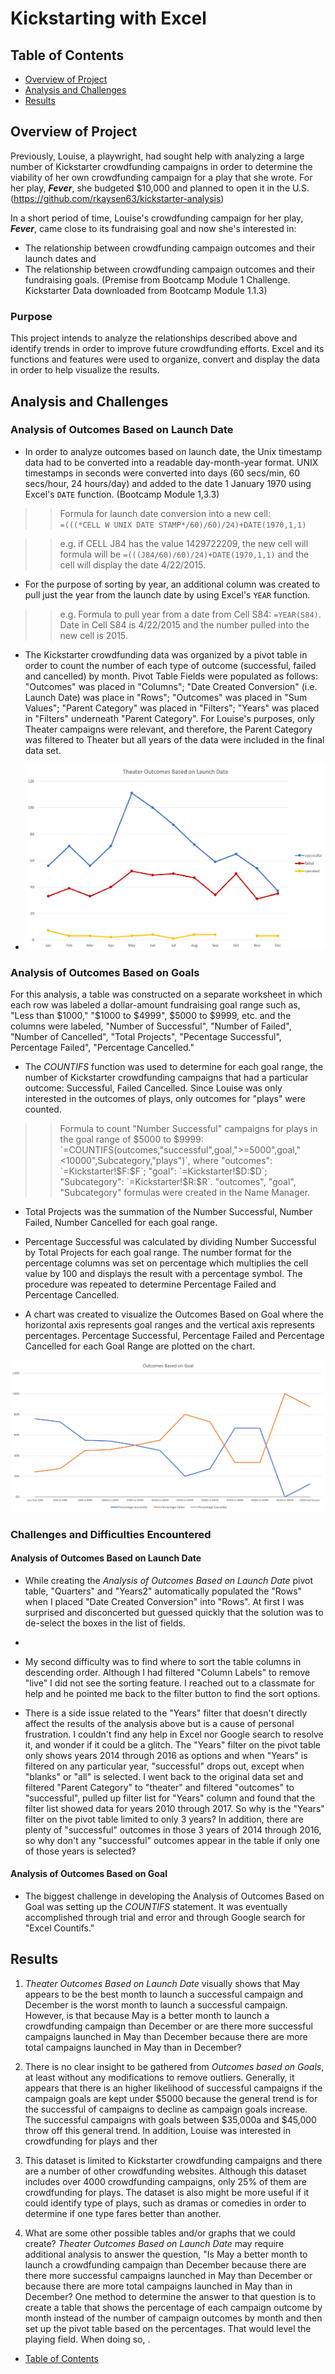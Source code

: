 # Kickstarting with Excel

## Table of Contents
* [Overview of Project](https://github.com/rkaysen63/Kickstarter-Challenge/blob/main/README.md#overview-of-project)
* [Analysis and Challenges](https://github.com/rkaysen63/Kickstarter-Challenge/blob/main/README.md#analysis-and-challenges)
* [Results](https://github.com/rkaysen63/Kickstarter-Challenge/blob/main/README.md#results)

## Overview of Project

Previously, Louise, a playwright, had sought help with analyzing a large number of Kickstarter crowdfunding campaigns in order to determine the viability of her own crowdfunding campaign for a play that she wrote.  For her play, ***Fever***, she budgeted $10,000 and planned to open it in the U.S.  (https://github.com/rkaysen63/kickstarter-analysis)

In a short period of time, Louise's crowdfunding campaign for her play, ***Fever***, came close to its fundraising  goal and now she's interested in: 
* The relationship between crowdfunding campaign outcomes and their launch dates and 
* The relationship between crowdfunding campaign outcomes and their fundraising goals. (Premise from Bootcamp Module 1 Challenge.  Kickstarter Data downloaded from Bootcamp Module 1.1.3)

### Purpose

This project intends to analyze the relationships described above and identify trends in order to improve future crowdfunding efforts.  Excel and its functions and features were used to organize, convert and display the data in order to help visualize the results.  


## Analysis and Challenges

### Analysis of Outcomes Based on Launch Date

* In order to analyze outcomes based on launch date, the Unix timestamp data had to be converted into a readable day-month-year format.  UNIX timestamps in seconds were converted into days (60 secs/min, 60 secs/hour, 24 hours/day) and added to the date 1 January 1970 using Excel's `DATE` function.  (Bootcamp Module 1,3.3)

> >Formula for launch date conversion into a new cell:  
> >`=(((*CELL W UNIX DATE STAMP*/60)/60)/24)+DATE(1970,1,1)`

> >e.g. if CELL J84 has the value 1429722209, the new cell will formula will be `=(((J84/60)/60)/24)+DATE(1970,1,1)` and the cell will display the date 4/22/2015.

* For the purpose of sorting by year, an additional column was created to pull just the year from the launch date by using Excel's `YEAR` function.

> >e.g. Formula to pull year from a date from Cell S84:  `=YEAR(S84)`.  Date in Cell S84 is 4/22/2015 and the number pulled into the new cell is 2015.

* The Kickstarter crowdfunding data was organized by a pivot table in order to count the number of each type of outcome (successful, failed and cancelled) by month.  Pivot Table Fields were populated as follows:  "Outcomes" was placed in "Columns"; "Date Created Conversion" (i.e. Launch Date) was place in "Rows"; "Outcomes" was placed in "Sum Values"; "Parent Category" was placed in "Filters"; "Years" was placed in "Filters" underneath "Parent Category".  For Louise's purposes, only Theater campaigns were relevant, and therefore, the Parent Category was filtered to Theater but all years of the data were included in the final data set.

* ![alt text](Resources/Theater_Outcomes_vs_Launch.png)

### Analysis of Outcomes Based on Goals

For this analysis, a table was constructed on a separate worksheet in which each row was labeled a dollar-amount fundraising goal range such as, "Less than $1000," "$1000 to $4999", $5000 to $9999, etc. and the columns were labeled, "Number of Successful", "Number of Failed", "Number of Cancelled", "Total Projects", "Pecentage Successful", Percentage Failed", "Percentage Cancelled." 

* The *COUNTIFS* function was used to determine for each goal range, the number of Kickstarter crowdfunding campaigns that had a particular outcome:  Successful, Failed Cancelled.  Since Louise was only interested in the outcomes of plays, only outcomes for "plays" were counted.

> >Formula to count "Number Successful" campaigns for plays in the goal range of $5000 to $9999: `=COUNTIFS(outcomes,"successful",goal,">=5000",goal,"<10000",Subcategory,"plays")`, where "outcomes": `=Kickstarter!$F:$F`; "goal": `=Kickstarter!$D:$D`; "Subcategory": `=Kickstarter!$R:$R`.  "outcomes", "goal", "Subcategory" formulas were created in the Name Manager.

* Total Projects was the summation of the Number Successful, Number Failed, Number Cancelled for each goal range.

* Percentage Successful was calculated by dividing Number Successful by Total Projects for each goal range.  The number format for the percentage columns was set on percentage which multiplies the cell value by 100 and displays the result with a percentage symbol.  The procedure was repeated to determine Percentage Failed and Percentage Cancelled. 

* A chart was created to visualize the Outcomes Based on Goal where the horizontal axis represents goal ranges and the vertical axis represents percentages.  Percentage Successful, Percentage Failed and Percentage Cancelled for each Goal Range are plotted on the chart.   

![alt text](Resources/Outcomes_vs_Goals.png)


### Challenges and Difficulties Encountered

#### Analysis of Outcomes Based on Launch Date

* While creating the *Analysis of Outcomes Based on Launch Date* pivot table, "Quarters" and "Years2" automatically populated the "Rows" when I placed "Date Created Conversion" into "Rows".  At first I was surprised and disconcerted but guessed quickly that the solution was to de-select the boxes in the list of fields.  
* 
* My second difficulty was to find where to sort the table columns in descending order.  Although I had filtered "Column Labels" to remove "live" I did not see the sorting feature.  I reached out to a classmate for help and he pointed me back to the filter button to find the sort options.

* There is a side issue related to the "Years" filter that doesn't directly affect the results of the analysis above but is a cause of personal frustration.  I couldn't find any help in Excel nor Google search to resolve it, and wonder if it could be a glitch.  The "Years" filter on the pivot table only shows years 2014 through 2016 as options and when "Years" is filtered on any particular year, "successful" drops out, except when "blanks" or "all" is selected.  I went back to the original data set and filtered "Parent Category" to "theater" and filtered "outcomes" to "successful", pulled up filter list for "Years" column and found that the filter list showed data for years 2010 through 2017.  So why is the "Years" filter on the pivot table limited to only 3 years?  In addition, there are plenty of "successful" outcomes in those 3 years of 2014 through 2016, so why don't any "successful" outcomes appear in the table if only one of those years is selected?

#### Analysis of Outcomes Based on Goal
* The biggest challenge in developing the Analysis of Outcomes Based on Goal was setting up the *COUNTIFS* statement.  It was eventually accomplished through trial and error and through Google search for "Excel Countifs."

## Results

1. *Theater Outcomes Based on Launch Date* visually shows that May appears to be the best month to launch a successful campaign and December is the worst month to launch a successful campaign.   However, is that because May is a better month to launch a crowdfunding campaign than December or are there more successful campaigns launched in May than December because there are more total campaigns launched in May than in December?  

2. There is no clear insight to be gathered from *Outcomes based on Goals*, at least without any modifications to remove outliers. Generally, it appears that there is an higher likelihood of successful campaigns if the campaign goals are kept under $5000 because the general trend is for the successful of campaigns to decline as campaign goals increase.  The successful campaigns with goals between $35,000a and $45,000 throw off this general trend. In addition, Louise was interested in crowdfunding for plays and ther

3. This dataset is limited to Kickstarter crowdfunding campaigns and there are a number of other crowdfunding websites.  Although this dataset includes over 4000 crowdfunding campaigns, only 25% of them are crowdfunding for plays.  The dataset is also might be more useful if it could identify type of plays, such as dramas or comedies in order to determine if one type fares better than another.

4. What are some other possible tables and/or graphs that we could create?  *Theater Outcomes Based on Launch Date* may require additional analysis to answer the question, "Is May a better month to launch a crowdfunding campaign than December because there are there more successful campaigns launched in May than December or because there are more total campaigns launched in May than in December?  One method to determine the answer to that question is to create a table that shows the percentage of each campaign outcome by month instead of the number of campaign outcomes by month and then set up the pivot table based on the percentages.  That would level the playing field.  When doing so, .  

* [Table of Contents](https://github.com/rkaysen63/Kickstarter-Challenge/blob/main/README.md#table-of-contents)
